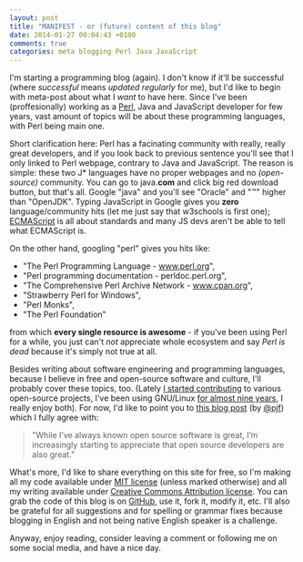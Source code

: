 ```yaml
---
layout: post
title: "MANIFEST - or (future) content of this blog"
date: 2014-01-27 00:04:43 +0100
comments: true
categories: meta blogging Perl Java JavaScript
---
```


I'm starting a programming blog (again). I don't know if it'll be successful (where _successful_ means _updated regularly_ for me), but I'd like to begin with meta-post about what I _want_ to have here. Since I've been (proffesionally) working as a [Perl](https://www.perl.org/), Java and JavaScript developer for few years, vast amount of topics will be about these programming languages, with Perl being main one.

Short clarification here: Perl has a facinating community with really, really great developers, and if you look back to previous sentence you'll see that I only linked to Perl webpage, contrary to Java and JavaScript. The reason is simple: <!-- more --> these two J* languages have no proper webpages and no _(open-source)_ community. You can go to java.**com** and click big red download button, but that's all. Google "java" and you'll see "Oracle" and "™" higher than "OpenJDK". Typing JavaScript in Google gives you **zero** language/community hits (let me just say that w3schools is first one); [ECMAScript](https://www.ecmascript.org/) is all about standards and many JS devs aren't be able to tell what ECMAScript is.

On the other hand, googling "perl" gives you hits like:

 - "The Perl Programming Language - www.perl.org",
 - "Perl programming documentation - perldoc.perl.org",
 - "The Comprehensive Perl Archive Network - www.cpan.org",
 - "Strawberry Perl for Windows",
 - "Perl Monks",
 - "The Perl Foundation"

from which **every single resource is awesome** - if you've been using Perl for a while, you just can't _not_ appreciate whole ecosystem and say _Perl is dead_ because it's simply not true at all.

Besides writing about software engineering and programming languages, because I believe in free and open-source software and culture, I'll probably cover these topics, too. (Lately [I started contributing](https://github.com/Xaerxess) to various open-source projects, I've been using GNU/Linux [for almost nine years](https://linuxcounter.net/user/407987.html), I really enjoy both). For now, I'd like to point you to [this blog post](https://pjf.id.au/ethics/2013/12/28/do-not-stifle-innovation.html) (by [@pjf](https://twitter.com/pjf)) which I fully agree with:

> "While I’ve always known open source software is great, I’m increasingly starting to appreciate that open source developers are also great."

What's more, I'd like to share everything on this site for free, so I'm making all my code available under [MIT license](https://opensource.org/licenses/MIT) (unless marked otherwise) and all my writing available under [Creative Commons Attribution license](https://creativecommons.org/licenses/by/3.0/). You can grab the code of this blog is on [GitHub](https://github.com/Xaerxess/xaerxess.github.io), use it, fork it, modify it, etc. I'll also be grateful for all suggestions and for spelling or grammar fixes because blogging in English and not being native English speaker is a challenge.

Anyway, enjoy reading, consider leaving a comment or following me on some social media, and have a nice day.
